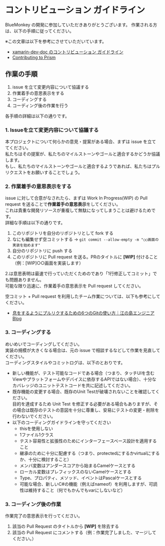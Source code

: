 # コントリビューション ガイドライン

BlueMonkey の開発に参加していただきありがとうございます。
作業される方は、以下の手順に従ってください。

※この文章は以下を参考にさせていただいています。

*  [xamarin-dev-doc のコントリビューション ガイドライン](https://github.com/chomado/xamarin-dev-doc/blob/master/CONTRIBUTING.md) 
*  [Contributing to Prism](https://github.com/PrismLibrary/Prism/blob/master/.github/CONTRIBUTING.md)

## 作業の手順

1. issue を立て変更内容について協議する  
1. 作業着手の意思表示をする  
1. コーディングする  
1. コーディング後の作業を行う  

各手順の詳細は以下の通りです。  

### 1. Issueを立て変更内容について協議する  

本プロジェクトについて何らかの意見・提案がある場合、まずは issue を立ててください。  
私たちはその提案が、私たちのマイルストーンやゴールと適合するかどうか協議します。  
もし、私たちのマイルストーンやゴールと適合するようであれば、私たちはプルリクエストをお願いすることでしょう。  

### 2. 作業着手の意思表示をする

issue に対して合意がなされたら、まずは Work In Progress(WIP) の Pull request を送ることで**作業着手の意思表示**をしてください。    
これは貴重な開発リソースが重複して無駄になってしまうことは避けるためです。  
詳細な手順は以下の通りです。  

1. このリポジトリを自分のリポジトリとして fork する
2. なにも編集せず空コミットする → ``git commit --allow-empty -m "○○画面の実装を始めます"``
3. 自分のリポジトリに push する
4. このリポジトリに Pull request を送る。PRのタイトルに **[WIP]** 付けること（例：[WIP]○○画面を実装します）  


2.は意思表明は最速で行っていただくためのであり「1行修正してコミット」でも問題ありません。  
可能な限り迅速に、作業着手の意思表示を Pull request してください。  

空コミット + Pull request を利用したチーム作業については、以下も参考にしてください。

* [息をするようにプルリクするための6つのGitの使い方｜江の島エンジニアBlog](http://blog.enogineer.com/2015/02/05/git-for-light-pull-request/)

### 3. コーディングする

めいめいでコーディングしてください。  
実装の規模が大きくなる場合は、元の issue で相談するなどして作業を見直してください。    
コーディングスタイルやコミットログは、以下のとおりです。  

* 新しい機能が、テスト可能なコードである場合（つまり、タッチUIを含むViewやプラットフォームやデバイスに依存するAPIではない場合）、十分なカバレッジのユニットテストコードを共に記述してください。  
* 既存機能の変更する場合、既存のUnit Testが破壊されないことを確認してください。  
目的を達成するため Unit Test を修正する必要がある場合もありますが、その場合は既存のテストの意図を十分に尊重し、安易にテストの変更・削除を行わないでください。  
* 以下のコーディングガイドラインを守ってください  
    * thisを使用しない  
    * 1ファイル1クラス  
    * テスト容易性と拡張性のためにインターフェースベース設計を適用すること  
    * 継承のために十分に配慮する（つまり、protectedにするかvirtualにするか、十分に検討すること）  
    * メンバ変数はアンダースコアから始まるCamelケースとする  
    * ローカル変数はプレフィックスのないCamelケースとする  
    * Type、プロパティ、メソッド、イベントはPascalケースとする  
    * 可能な場合、新しいC#の機能（例えばnameof）を利用しますが、可読性は維持すること（何でもかんでもvarにしないなど）  

### 3. コーディング後の作業

作業完了の意思表示を行ってください。

1. 該当の Pull Request のタイトルから **[WIP]** を除去する
2. 該当の Pull Request にコメントする（例：作業完了しました、マージしてください。）
